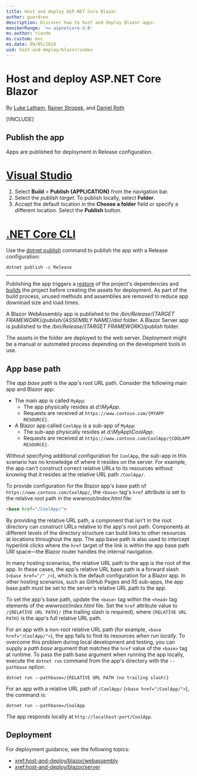 ```yaml
---
title: Host and deploy ASP.NET Core Blazor
author: guardrex
description: Discover how to host and deploy Blazor apps.
monikerRange: '>= aspnetcore-3.0'
ms.author: riande
ms.custom: mvc
ms.date: 09/05/2019
uid: host-and-deploy/blazor/index
---
```

# Host and deploy ASP.NET Core Blazor

By [Luke Latham](https://github.com/guardrex), [Rainer Stropek](https://www.timecockpit.com), and [Daniel Roth](https://github.com/danroth27)

[!INCLUDE[](~/includes/blazorwasm-preview-notice.md)]

## Publish the app

Apps are published for deployment in Release configuration.

# [Visual Studio](#tab/visual-studio)

1. Select **Build** > **Publish {APPLICATION}** from the navigation bar.
1. Select the *publish target*. To publish locally, select **Folder**.
1. Accept the default location in the **Choose a folder** field or specify a different location. Select the **Publish** button.

# [.NET Core CLI](#tab/netcore-cli)

Use the [dotnet publish](/dotnet/core/tools/dotnet-publish) command to publish the app with a Release configuration:

```dotnetcli
dotnet publish -c Release
```

---

Publishing the app triggers a [restore](/dotnet/core/tools/dotnet-restore) of the project's dependencies and [builds](/dotnet/core/tools/dotnet-build) the project before creating the assets for deployment. As part of the build process, unused methods and assemblies are removed to reduce app download size and load times.

A Blazor WebAssembly app is published to the */bin/Release/{TARGET FRAMEWORK}/publish/{ASSEMBLY NAME}/dist* folder. A Blazor Server app is published to the */bin/Release/{TARGET FRAMEWORK}/publish* folder.

The assets in the folder are deployed to the web server. Deployment might be a manual or automated process depending on the development tools in use.

## App base path

The *app base path* is the app's root URL path. Consider the following main app and Blazor app:

* The main app is called `MyApp`:
  * The app physically resides at *d:\\MyApp*.
  * Requests are received at `https://www.contoso.com/{MYAPP RESOURCE}`.
* A Blazor app called `CoolApp` is a sub-app of `MyApp`:
  * The sub-app physically resides at *d:\\MyApp\\CoolApp*.
  * Requests are received at `https://www.contoso.com/CoolApp/{COOLAPP RESOURCE}`.

Without specifying additional configuration for `CoolApp`, the sub-app in this scenario has no knowledge of where it resides on the server. For example, the app can't construct correct relative URLs to its resources without knowing that it resides at the relative URL path `/CoolApp/`.

To provide configuration for the Blazor app's base path of `https://www.contoso.com/CoolApp/`, the `<base>` tag's `href` attribute is set to the relative root path in the *wwwroot/index.html* file:

```html
<base href="/CoolApp/">
```

By providing the relative URL path, a component that isn't in the root directory can construct URLs relative to the app's root path. Components at different levels of the directory structure can build links to other resources at locations throughout the app. The app base path is also used to intercept hyperlink clicks where the `href` target of the link is within the app base path URI space&mdash;the Blazor router handles the internal navigation.

In many hosting scenarios, the relative URL path to the app is the root of the app. In these cases, the app's relative URL base path is a forward slash (`<base href="/" />`), which is the default configuration for a Blazor app. In other hosting scenarios, such as GitHub Pages and IIS sub-apps, the app base path must be set to the server's relative URL path to the app.

To set the app's base path, update the `<base>` tag within the `<head>` tag elements of the *wwwroot/index.html* file. Set the `href` attribute value to `/{RELATIVE URL PATH}/` (the trailing slash is required), where `{RELATIVE URL PATH}` is the app's full relative URL path.

For an app with a non-root relative URL path (for example, `<base href="/CoolApp/">`), the app fails to find its resources *when run locally*. To overcome this problem during local development and testing, you can supply a *path base* argument that matches the `href` value of the `<base>` tag at runtime. To pass the path base argument when running the app locally, execute the `dotnet run` command from the app's directory with the `--pathbase` option:

```dotnetcli
dotnet run --pathbase=/{RELATIVE URL PATH (no trailing slash)}
```

For an app with a relative URL path of `/CoolApp/` (`<base href="/CoolApp/">`), the command is:

```dotnetcli
dotnet run --pathbase=/CoolApp
```

The app responds locally at `http://localhost:port/CoolApp`.

## Deployment

For deployment guidance, see the following topics:

* <xref:host-and-deploy/blazor/webassembly>
* <xref:host-and-deploy/blazor/server>
